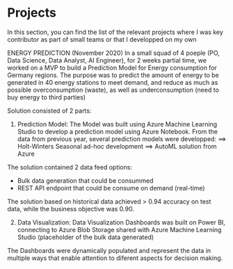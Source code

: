 # Projects
In this section, you can find the list of the relevant projects where I was key contributor as part of small teams or that I developped on my own

ENERGY PREDICTION (November 2020)
In a small squad of 4 poeple (PO, Data Science, Data Analyst, AI Engineer), for 2 weeks partial time, we worked on a MVP to build a Prediction Model for Energy consumption for Germany regions. 
The purpose was to predict the amount of energy to be generated in 40 energy stations to meet demand, and reduce as much as possible overconsumption (waste), as well as underconsumption (need to buy energy to third parties)

Solution consisted of 2 parts: 
1) Prediction Model:
The Model was built using Azure Machine Learning Studio to develop a prediction model using Azure Notebook. From the data from previous year, several prediction models were developped:
==> Holt-Winters Seasonal ad-hoc development 
==> AutoML solution from Azure

The solution contained 2 data feed options:
- Bulk data generation that could be consummed
- REST API endpoint that could be consume on demand (real-time)

The solution based on historical data achieved > 0.94 accuracy on test data, while the business objective was 0.90.

2) Data Visualization:
Data Visualization Dashboards was built on Power BI, connecting to Azure Blob Storage shared with Azure Machine Learning Studio (placeholder of the bulk data generated) 

The Dashboards were dynamically populated and represent the data in multiple ways that enable attention to diferent aspects for decision making. 


